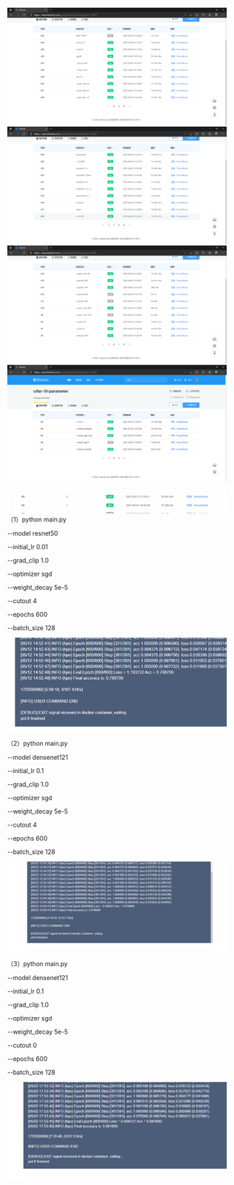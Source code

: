 ![](media/30e9aa8c8ebb79db59fc1fa18653391a.png)![](media/65367e222c2a8815ef24d9237ac04716.png)![](media/7ada6439404bbacc5621aa36ea76845d.png)![](media/070fe391155eb969efc75c97f8244dd9.png)

![](media/07ed0311af2549a27edf2c0b11466c69.png)（1）python main.py

\--model resnet50

\--initial_lr 0.01

\--grad_clip 1.0

\--optimizer sgd

\--weight_decay 5e-5

\--cutout 4

\--epochs 600

\--batch_size 128

![](media/e2df408219f9bf01ff561850831c0b35.png)

（2）python main.py

\--model densenet121

\--initial_lr 0.1

\--grad_clip 1.0

\--optimizer sgd

\--weight_decay 5e-5

\--cutout 4

\--epochs 600

\--batch_size 128

![](media/dc4e041d31f6e6cca0cbdd7dbcc9d5de.png)

（3）python main.py

\--model densenet121

\--initial_lr 0.1

\--grad_clip 1.0

\--optimizer sgd

\--weight_decay 5e-5

\--cutout 0

\--epochs 600

\--batch_size 128

![](media/cb18b4a5f4745592500b2b684839a84f.png)

